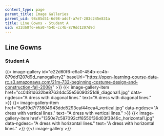 ```yaml
---
content_type: page
parent_title: Image Galleries
parent_uid: 98c05d51-6d98-adcf-a7e7-203c245e831a
title: Line Gowns - Student A
uid: e22d60f6-e6a0-454b-cc4b-879dd1207d9d
---
```


Line Gowns
----------

### Student A
{{< image-gallery id="e22d60f6-e6a0-454b-cc4b-879dd1207d9d_nanogallery2" baseUrl="https://open-learning-course-data-rc.s3.amazonaws.com/21m-732-beginning-costume-design-and-construction-fall-2008/" >}}
{{< image-gallery-item href="cc0481d632be87634dc55e56090251d8_diagonal1.jpg" data-ngdesc="A dress with diagonal lines." text="A dress with diagonal lines." >}}
{{< image-gallery-item href="5a619d7f73604943ddd5293eaf44cea4_vertical.jpg" data-ngdesc="A dress with vertical lines." text="A dress with vertical lines." >}}
{{< image-gallery-item href="1350e7c587092cff8550f36d03f3849c_horizontal1.jpg" data-ngdesc="A dress with horizontal lines." text="A dress with horizontal lines." >}}
{{</ image-gallery >}}